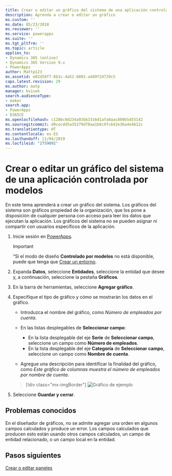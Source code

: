 ```yaml
---
title: Crear o editar un gráfico del sistema de una aplicación controlada por modelos en PowerApps | MicrosoftDocs
description: Aprenda a crear o editar un gráfico
ms.custom: ''
ms.date: 05/23/2018
ms.reviewer: ''
ms.service: powerapps
ms.suite: ''
ms.tgt_pltfrm: ''
ms.topic: article
applies_to:
- Dynamics 365 (online)
- Dynamics 365 Version 9.x
- PowerApps
author: Mattp123
ms.assetid: e02d58f7-6b1c-4a51-b801-a4d9f24729c5
caps.latest.revision: 29
ms.author: matp
manager: kvivek
search.audienceType:
- maker
search.app:
- PowerApps
- D365CE
ms.openlocfilehash: c1286c0d234a93bb3316d1afa0aac809b5455142
ms.sourcegitcommit: d9cecdd5a35279d78aa1b6c9fc642e36a4e4612c
ms.translationtype: HT
ms.contentlocale: es-ES
ms.lasthandoff: 11/04/2019
ms.locfileid: "2759092"
---
```

# <a name="create-a-model-driven-app-system-chart"></a>Crear o editar un gráfico del sistema de una aplicación controlada por modelos

En este tema aprenderá a crear un gráfico del sistema. Los gráficos del sistema son gráficos propiedad de la organización, que los pone a disposición de cualquier persona con acceso para leer los datos que ejecutan la aplicación. Los gráficos del sistema no se pueden asignar ni compartir con usuarios específicos de la aplicación.  
  
1. Inicie sesión en [PowerApps](https://make.powerapps.com/?utm_source=padocs&utm_medium=linkinadoc&utm_campaign=referralsfromdoc).  

    > [!IMPORTANT]
    > “Si el modo de diseño **Controlado por modelos** no está disponible, puede que tenga que [Crear un entorno](https://docs.microsoft.com/powerapps/administrator/create-environment).     
  
2. Expanda **Datos**, seleccione **Entidades**, seleccione la entidad que desee y, a continuación, seleccione la pestaña **Gráficos**.  
  
3.  En la barra de herramientas, seleccione **Agregar gráfico**.  
  
4.  Especifique el tipo de gráfico y cómo se mostrarán los datos en el gráfico.  
  
    -   Introduzca el nombre del gráfico, como *Número de empleados por cuenta*.  
  
    -   En las listas desplegables de **Seleccionar campo**: 
        - En la lista desplegable del eje **Serie** de **Seleccionar campo**, seleccione un campo como **Número de empleados**.  
        - En la lista desplegable del eje **Categoría** de **Seleccionar campo**, seleccione un campo como **Nombre de cuenta**.
  
    -   Agregue una descripción para identificar la finalidad del gráfico, como *Este gráfico de columnas muestra el número de empleados por nombre de cuenta*. 

    > [!div class="mx-imgBorder"] 
    > ![Gráfico de ejemplo](media/sample-chart.png)
  
5.  Seleccione **Guardar y cerrar**.  

## <a name="known-issues"></a>Problemas conocidos  
En el diseñador de gráficos, no se admite agregar una orden en algunos campos calculados y produce un error.  Los campos calculados que producen esto están usando otros campos calculados, un campo de entidad relacionado, o un campo local en la entidad.

## <a name="next-steps"></a>Pasos siguientes  
[Crear o editar paneles](create-edit-dashboards.md)
